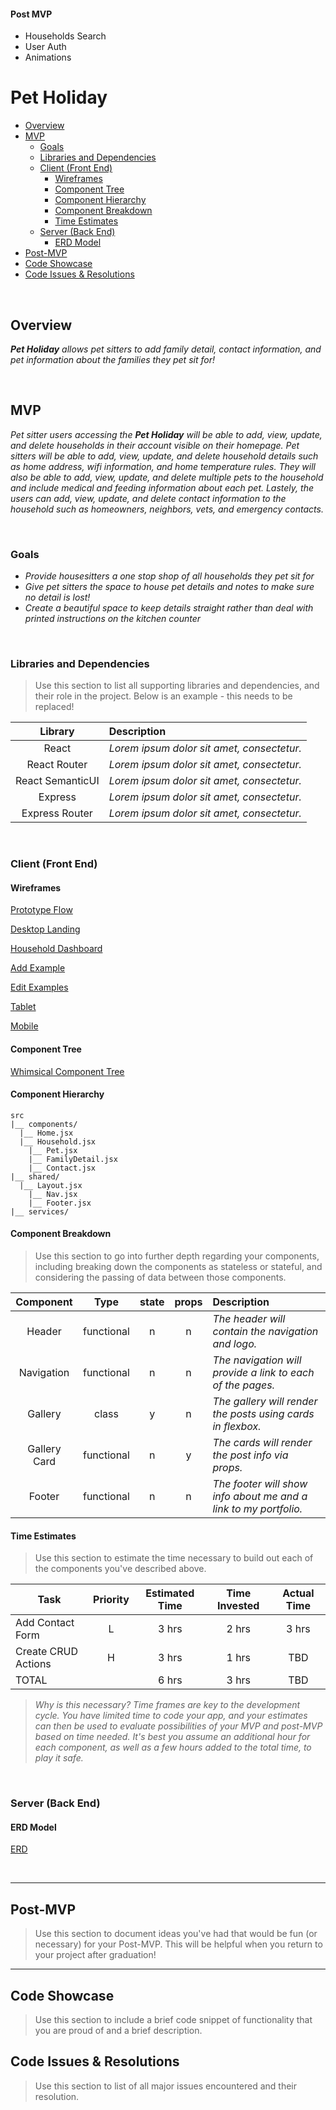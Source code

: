 #### Post MVP  

- Households Search
- User Auth
- Animations 


# Pet Holiday

- [Overview](#overview)
- [MVP](#mvp)
  - [Goals](#goals)
  - [Libraries and Dependencies](#libraries-and-dependencies)
  - [Client (Front End)](#client-front-end)
    - [Wireframes](#wireframes)
    - [Component Tree](#component-tree)
    - [Component Hierarchy](#component-hierarchy)
    - [Component Breakdown](#component-breakdown)
    - [Time Estimates](#time-estimates)
  - [Server (Back End)](#server-back-end)
    - [ERD Model](#erd-model)
- [Post-MVP](#post-mvp)
- [Code Showcase](#code-showcase)
- [Code Issues & Resolutions](#code-issues--resolutions)

<br>

## Overview

_**Pet Holiday** allows pet sitters to add family detail, contact information, and pet information about the families they pet sit for!_


<br>

## MVP

_Pet sitter users accessing the **Pet Holiday** will be able to add, view, update, and delete households in their account visible on their homepage. Pet sitters will be able to add, view, update, and delete household details such as home address, wifi information, and home temperature rules. They will also be able to add, view, update, and delete multiple pets to the household and include medical and feeding information about each pet. Lastely, the users can add, view, update, and delete contact information to the household such as homeowners, neighbors, vets, and emergency contacts._

<br>

### Goals

- _Provide housesitters a one stop shop of all households they pet sit for_
- _Give pet sitters the space to house pet details and notes to make sure no detail is lost!_
- _Create a beautiful space to keep details straight rather than deal with printed instructions on the kitchen counter_


<br>

### Libraries and Dependencies

> Use this section to list all supporting libraries and dependencies, and their role in the project. Below is an example - this needs to be replaced!

|     Library      | Description                                |
| :--------------: | :----------------------------------------- |
|      React       | _Lorem ipsum dolor sit amet, consectetur._ |
|   React Router   | _Lorem ipsum dolor sit amet, consectetur._ |
| React SemanticUI | _Lorem ipsum dolor sit amet, consectetur._ |
|     Express      | _Lorem ipsum dolor sit amet, consectetur._ |
|  Express Router  | _Lorem ipsum dolor sit amet, consectetur._ |

<br>

### Client (Front End)

#### Wireframes

[Prototype Flow](https://whimsical.com/6Yeu7U4vyBkJfbzkBu6zbu)

[Desktop Landing](https://jmp.sh/LUEXQ6b)

[Household Dashboard](https://jmp.sh/T1iGyYB)

[Add Example](https://jmp.sh/Sn5eLd6)

[Edit Examples](https://jmp.sh/J4qRxJa)

[Tablet](url)

[Mobile](url)


#### Component Tree

[Whimsical Component Tree](https://whimsical.com/PYe9UkqdjjZzLQxWnuvBDA)

#### Component Hierarchy

``` structure
src
|__ components/
  |__ Home.jsx
  |__ Household.jsx
    |__ Pet.jsx
    |__ FamilyDetail.jsx
    |__ Contact.jsx
|__ shared/
  |__ Layout.jsx
    |__ Nav.jsx
    |__ Footer.jsx
|__ services/

```

#### Component Breakdown

> Use this section to go into further depth regarding your components, including breaking down the components as stateless or stateful, and considering the passing of data between those components.

|  Component   |    Type    | state | props | Description                                                      |
| :----------: | :--------: | :---: | :---: | :--------------------------------------------------------------- |
|    Header    | functional |   n   |   n   | _The header will contain the navigation and logo._               |
|  Navigation  | functional |   n   |   n   | _The navigation will provide a link to each of the pages._       |
|   Gallery    |   class    |   y   |   n   | _The gallery will render the posts using cards in flexbox._      |
| Gallery Card | functional |   n   |   y   | _The cards will render the post info via props._                 |
|    Footer    | functional |   n   |   n   | _The footer will show info about me and a link to my portfolio._ |

#### Time Estimates

> Use this section to estimate the time necessary to build out each of the components you've described above.

| Task                | Priority | Estimated Time | Time Invested | Actual Time |
| ------------------- | :------: | :------------: | :-----------: | :---------: |
| Add Contact Form    |    L     |     3 hrs      |     2 hrs     |    3 hrs    |
| Create CRUD Actions |    H     |     3 hrs      |     1 hrs     |     TBD     |
| TOTAL               |          |     6 hrs      |     3 hrs     |     TBD     |

> _Why is this necessary? Time frames are key to the development cycle. You have limited time to code your app, and your estimates can then be used to evaluate possibilities of your MVP and post-MVP based on time needed. It's best you assume an additional hour for each component, as well as a few hours added to the total time, to play it safe._

<br>

### Server (Back End)

#### ERD Model

[ERD](https://drive.google.com/file/d/1lNN6qXNyKothbvrgjVrdAwklXBNnDnzt/view?usp=sharing)

<br>

***

## Post-MVP

> Use this section to document ideas you've had that would be fun (or necessary) for your Post-MVP. This will be helpful when you return to your project after graduation!

***

## Code Showcase

> Use this section to include a brief code snippet of functionality that you are proud of and a brief description.

## Code Issues & Resolutions

> Use this section to list of all major issues encountered and their resolution.





